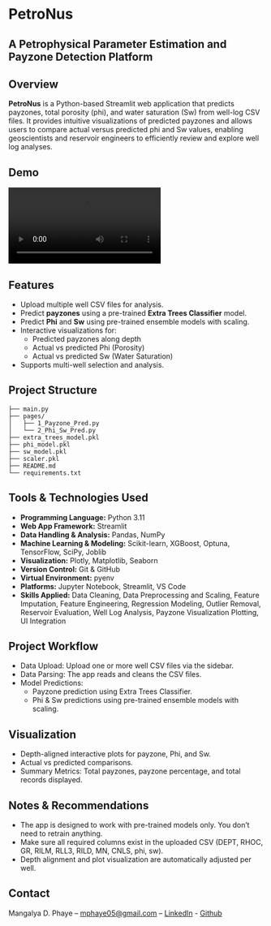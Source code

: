 # PetroNus 
## A Petrophysical Parameter Estimation and Payzone Detection Platform

## Overview
**PetroNus** is a Python-based Streamlit web application that predicts payzones, total porosity (phi), and water saturation (Sw) from well-log CSV files. It provides intuitive visualizations of predicted payzones and allows users to compare actual versus predicted phi and Sw values, enabling geoscientists and reservoir engineers to efficiently review and explore well log analyses.

## Demo
![PetroNus UI](UI/Petronus.mp4)

## Features
- Upload multiple well CSV files for analysis.
- Predict **payzones** using a pre-trained **Extra Trees Classifier** model.
- Predict **Phi** and **Sw** using pre-trained ensemble models with scaling.
- Interactive visualizations for:
  - Predicted payzones along depth
  - Actual vs predicted Phi (Porosity)
  - Actual vs predicted Sw (Water Saturation)
- Supports multi-well selection and analysis.

## Project Structure
```PetroNus/
├── main.py
├── pages/
│   ├── 1_Payzone_Pred.py
│   └── 2_Phi_Sw_Pred.py
├── extra_trees_model.pkl
├── phi_model.pkl
├── sw_model.pkl
├── scaler.pkl
├── README.md
└── requirements.txt
```

## Tools & Technologies Used
- **Programming Language:** Python 3.11  
- **Web App Framework:** Streamlit  
- **Data Handling & Analysis:** Pandas, NumPy  
- **Machine Learning & Modeling:** Scikit-learn, XGBoost, Optuna, TensorFlow, SciPy, Joblib  
- **Visualization:** Plotly, Matplotlib, Seaborn  
- **Version Control:** Git & GitHub  
- **Virtual Environment:** pyenv  
- **Platforms:** Jupyter Notebook, Streamlit, VS Code  
- **Skills Applied:** Data Cleaning, Data Preprocessing and Scaling, Feature Imputation, Feature Engineering, Regression Modeling, Outlier Removal, Reservoir Evaluation, Well Log Analysis, Payzone Visualization Plotting, UI Integration


## Project Workflow
- Data Upload: Upload one or more well CSV files via the sidebar.
- Data Parsing: The app reads and cleans the CSV files.
- Model Predictions:
   - Payzone prediction using Extra Trees Classifier.
   - Phi & Sw predictions using pre-trained ensemble models with scaling.

## Visualization
- Depth-aligned interactive plots for payzone, Phi, and Sw.
- Actual vs predicted comparisons.
- Summary Metrics: Total payzones, payzone percentage, and total records displayed.

## Notes & Recommendations
- The app is designed to work with pre-trained models only. You don’t need to retrain anything.
- Make sure all required columns exist in the uploaded CSV (DEPT, RHOC, GR, RILM, RLL3, RILD, MN, CNLS, phi, sw).
- Depth alignment and plot visualization are automatically adjusted per well.

## Contact
Mangalya D. Phaye – mphaye05@gmail.com – [LinkedIn](https://linkedin.com/in/mangalya-d-phaye-7883a4259) - [Github](https://github.com/mdphaye)